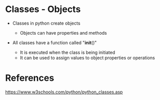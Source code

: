 # Classes - Objects

- Classes in python create objects
    * Objects can have properties and methods 

- All classes have a function called "__init__()"
    * It is executed when the class is being initiated
    * It can be used to assign values to object properties or operations

# References
https://www.w3schools.com/python/python_classes.asp




